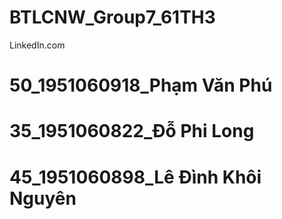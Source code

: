 # BTLCNW_Group7_61TH3
LinkedIn.com
# 50_1951060918_Phạm Văn Phú
# 35_1951060822_Đỗ Phi Long
# 45_1951060898_Lê Đình Khôi Nguyên

